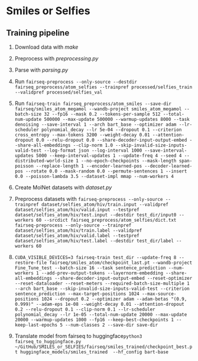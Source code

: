 # Smiles or Selfies
## Training pipeline
1. Download data with *make* 
1. Preprocess with *preprocessing.py*
1. Parse with *parsing.py*
1. Run ```fairseq-preprocess --only-source --destdir fairseq_preprocess/atom_selfies --trainpref processed/selfies_train  --validpref processed/selfies_val```
1. Run ```fairseq-train fairseq_preprocess/atom_smiles --save-dir fairseq/smiles_atom_megamol --wandb-project smiles_atom_megamol --batch-size 32 --fp16 --mask 0.2 --tokens-per-sample 512 --total-num-update 500000 --max-update 500000 --warmup-updates 8000 --task denoising --save-interval 1 --arch bart_base --optimizer adam --lr-scheduler polynomial_decay --lr 5e-04 --dropout 0.1 --criterion cross_entropy --max-tokens 3200 --weight-decay 0.01 --attention-dropout 0.0 --relu-dropout 0.0 --share-decoder-input-output-embed --share-all-embeddings --clip-norm 1.0 --skip-invalid-size-inputs-valid-test --log-format json --log-interval 1000 --save-interval-updates 5000 --keep-interval-updates 1 --update-freq 4 --seed 4 --distributed-world-size 1 --no-epoch-checkpoints --mask-length span-poisson --replace-length 1 --encoder-learned-pos --decoder-learned-pos --rotate 0.0 --mask-random 0.0 --permute-sentences 1 --insert 0.0 --poisson-lambda 3.5 --dataset-impl mmap --num-workers 4```
1. Create MolNet datasets with *dataset.py*
1. Preprocess datasets with ```fairseq-preprocess --only-source --trainpref dataset/selfies_atom/hiv/train.input --validpref dataset/selfies_atom/hiv/valid.input --testpref dataset/selfies_atom/hiv/test.input --destdir test_dir/input0 --workers 60 --srcdict fairseq_preprocess/atom_selfies/dict.txt```
```fairseq-preprocess --only-source --trainpref dataset/selfies_atom/hiv/train.label --validpref dataset/selfies_atom/hiv/valid.label --testpref dataset/selfies_atom/hiv/test.label --destdir test_dir/label --workers 60```
1. ```CUDA_VISIBLE_DEVICES=3 fairseq-train test_dir --update-freq 8 --restore-file fairseq/smiles_atom/checkpoint_last.pt --wandb-project Fine_Tune_test --batch-size 16 --task sentence_prediction --num-workers 1 --add-prev-output-tokens --layernorm-embedding --share-all-embeddings --share-decoder-input-output-embed --reset-optimizer --reset-dataloader --reset-meters --required-batch-size-multiple 1 --arch bart_base --skip-invalid-size-inputs-valid-test --criterion sentence_prediction --max-target-positions 1024 --max-source-positions 1024 --dropout 0.2 --optimizer adam --adam-betas "(0.9, 0.999)" --adam-eps 1e-08 --weight-decay 0.01 --attention-dropout 0.2 --relu-dropout 0.1 --clip-norm 0.1 --lr-scheduler polynomial_decay --lr 1e-05 --total-num-update 20000 --max-update 20000 --warmup-updates 1000 --fp16 --keep-best-checkpoints 1 --keep-last-epochs 5 --num-classes 2 --save-dir save-dir``` 

1. Translate model from fairseq to huggingface```python3 fairseq_to_huggingface.py ~/GitHub/SMILES_or_SELFIES/fairseq/smiles_trained/checkpoint_best.pt huggingface_models/smiles_trained  --hf_config bart-base```